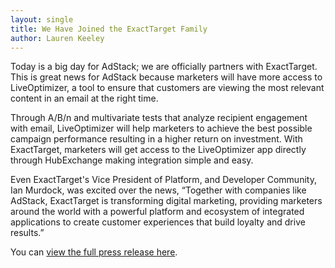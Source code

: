 ```yaml
---
layout: single
title: We Have Joined the ExactTarget Family
author: Lauren Keeley
---
```


Today is a big day for AdStack; we are officially partners with ExactTarget. This is great news for AdStack because marketers will have more access to LiveOptimizer, a tool to ensure that customers are viewing the most relevant content in an email at the right time. 

Through A/B/n and multivariate tests that analyze recipient engagement with email, LiveOptimizer will help marketers to achieve the best possible campaign performance resulting in a higher return on investment. With ExactTarget, marketers will get access to the LiveOptimizer app directly through HubExchange making integration simple and easy. 

Even ExactTarget's Vice President of Platform, and Developer Community, Ian Murdock, was excited over the news, “Together with companies like AdStack, ExactTarget is transforming digital marketing, providing marketers around the world with a powerful platform and ecosystem of integrated applications to create customer experiences that build loyalty and drive results.”

You can [view the full press release here](http://www.prweb.com/releases/2013/7/prweb10947489.htm). 
